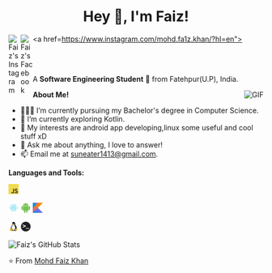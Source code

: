 
<div align="center">
<h1 title="hehehe"> Hey 👋, I'm Faiz!</h1>
</div>

<a href=https://www.instagram.com/mohd.fa1z.khan/?hl=en">
  <img align="left" alt="Faiz's Instagram" width="24px" src="https://cdn.jsdelivr.net/npm/simple-icons@v3/icons/instagram.svg" />
</a>
<a href="https://www.facebook.com/mohammedfaiz.khan.3551">
  <img align="left" alt="Faiz's Facebook" width="24px" src="https://cdn.jsdelivr.net/npm/simple-icons@v3/icons/facebook.svg" />
</a>






<br />
<br />

A **Software Engineering Student** 🚀 from Fatehpur(U.P), India.

  <img align="right" alt="GIF" src="https://i.pinimg.com/originals/e4/26/70/e426702edf874b181aced1e2fa5c6cde.gif" />

**About Me!**

- 👨🏽‍💻 I’m currently pursuing my Bachelor's degree in Computer Science.
- 🌱 I’m currently exploring Kotlin. 
- 🤔 My interests are android app developing,linux some useful and cool stuff xD
- 💬 Ask me about anything, I love to answer!
- 📫 Email me at [suneater1413@gmail.com](mailto:suneater1413@gmail.com).


**Languages and Tools:**  


<code><img height="20" src="https://raw.githubusercontent.com/github/explore/80688e429a7d4ef2fca1e82350fe8e3517d3494d/topics/javascript/javascript.png"></code>

<code><img height="20" src="https://raw.githubusercontent.com/github/explore/80688e429a7d4ef2fca1e82350fe8e3517d3494d/topics/react/react.png"></code>
<code><img height="20" src="https://raw.githubusercontent.com/github/explore/80688e429a7d4ef2fca1e82350fe8e3517d3494d/topics/android/android.png"></code>
<code><img height="20" src="https://raw.githubusercontent.com/github/explore/80688e429a7d4ef2fca1e82350fe8e3517d3494d/topics/kotlin/kotlin.png"></code>

<code><img height="20" src="https://raw.githubusercontent.com/github/explore/80688e429a7d4ef2fca1e82350fe8e3517d3494d/topics/linux/linux.png"></code>
<code><img height="20" src="https://raw.githubusercontent.com/github/explore/80688e429a7d4ef2fca1e82350fe8e3517d3494d/topics/terminal/terminal.png"></code>

<img src="https://github-readme-stats.vercel.app/api?username=mfaizk&show_icons=true&hide_border=true&count_private=true&theme=shades-of-purple&icon_color=fad000" alt="Faiz's GitHub Stats">

⭐️ From [Mohd Faiz Khan](https://github.com/mfaizk)
